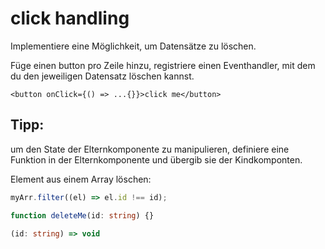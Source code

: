 # click handling

Implementiere eine Möglichkeit, um Datensätze zu löschen.

Füge einen button pro Zeile hinzu, registriere einen Eventhandler, mit dem du den jeweiligen Datensatz löschen kannst.

```tsx
<button onClick={() => ...{}}>click me</button>
```

## Tipp:

um den State der Elternkomponente zu manipulieren, definiere eine Funktion in der Elternkomponente und übergib sie der Kindkomponten.

Element aus einem Array löschen:

```ts
myArr.filter((el) => el.id !== id);
```

```ts
function deleteMe(id: string) {}

(id: string) => void
```
